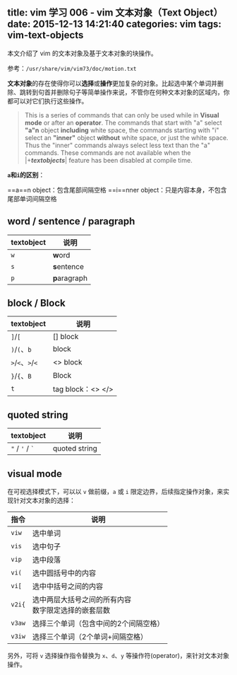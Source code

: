 title: vim 学习 006 - vim 文本对象（Text Object）
date: 2015-12-13 14:21:40
categories: vim
tags: vim-text-objects
---

本文介绍了 vim 的文本对象及基于文本对象的块操作。

<!--more-->

参考：`/usr/share/vim/vim73/doc/motion.txt`

**文本对象**的存在使得你可以**选择**或**操作**更加复杂的对象。比起选中某个单词并删除、跳转到句首并删除句子等简单操作来说，不管你在何种文本对象的区域内，你都可以对它们执行这些操作。

> This is a series of commands that can only be used while in **Visual mode** or after an **operator**.
> The commands that start with "a" select **"a"n** object **including** white space, the commands starting with "i" select an **"inner"** object **without** white space, or just the white space.
> Thus the "inner" commands always select less text than the "a" commands.
> These commands are not available when the |+***textobjects***| feature has been disabled at compile time.

**`a`和`i`的区别**：

==a==n object：包含尾部间隔空格
==i==nner object：只是内容本身，不包含尾部单词间隔空格

## word / sentence / paragraph

textobject  | 说明
------------|-------------
`w`           | **w**ord
`s`           | **s**entence
`p`           | **p**aragraph

## block / Block

textobject  | 说明
------------|--------------
`]`/`[`         | [] block
`)`/`(`、`b`      | block
`>`/`<`、`>`/`<`    | <> block
`}`/`{`、`B`      | Block
`t`           | tag block：<> </>

## quoted string

textobject  | 说明          
------------|--------------
`"` / `'` / `` ` `` | quoted string

## visual mode
在可视选择模式下，可以以 `v` 做前缀，`a` 或 `i` 限定边界，后续指定操作对象，来实现针对文本对象的选择： 

指令  | 说明
-----|----------------------------
`viw`  | 选中单词
`vis`  | 选中句子
`vip`  | 选中段落
`vi(`  | 选中圆括号中的内容
`vi[`  | 选中中括号之间的内容
`v2i{` | 选中两层大括号之间的所有内容<br/>数字限定选择的嵌套层数
`v3aw` | 选择三个单词（包含中间的2个间隔空格）
`v3iw` | 选择三个单词（2个单词+间隔空格）

另外，可将 `v` 选择操作指令替换为 `x`、`d`、`y` 等操作符(operator)，来针对文本对象操作。
